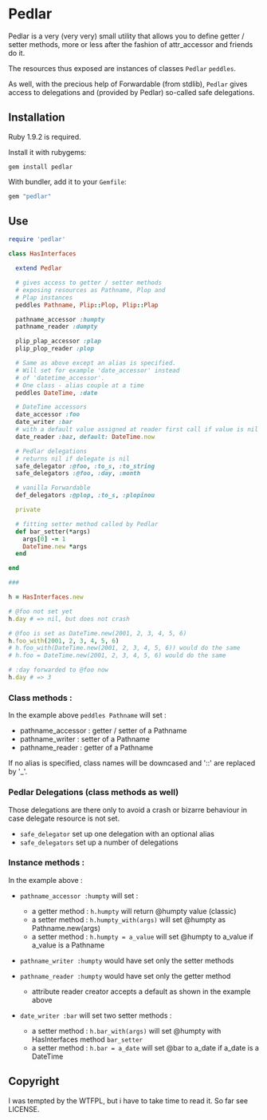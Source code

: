 # Pedlar

Pedlar is a very (very very) small utility that allows you to define
getter / setter methods, more or less after the fashion of attr_accessor and
friends do it.

The resources thus exposed are instances of classes `Pedlar` `peddles`.

As well, with the precious help of Forwardable (from stdlib), `Pedlar` gives
access to delegations and (provided by Pedlar) so-called safe delegations.

## Installation

Ruby 1.9.2 is required.

Install it with rubygems:

    gem install pedlar

With bundler, add it to your `Gemfile`:

``` ruby
gem "pedlar"
```

## Use

``` ruby
require 'pedlar'

class HasInterfaces

  extend Pedlar

  # gives access to getter / setter methods
  # exposing resources as Pathname, Plop and
  # Plap instances
  peddles Pathname, Plip::Plop, Plip::Plap

  pathname_accessor :humpty
  pathname_reader :dumpty

  plip_plap_accessor :plap
  plip_plop_reader :plop

  # Same as above except an alias is specified.
  # Will set for example 'date_accessor' instead 
  # of 'datetime_accessor'.
  # One class - alias couple at a time
  peddles DateTime, :date

  # DateTime accessors
  date_accessor :foo
  date_writer :bar
  # with a default value assigned at reader first call if value is nil
  date_reader :baz, default: DateTime.now

  # Pedlar delegations
  # returns nil if delegate is nil
  safe_delegator :@foo, :to_s, :to_string
  safe_delegators :@foo, :day, :month

  # vanilla Forwardable
  def_delegators :@plop, :to_s, :plopinou

  private

  # fitting setter method called by Pedlar
  def bar_setter(*args)
    args[0] -= 1
    DateTime.new *args
  end

end

###

h = HasInterfaces.new

# @foo not set yet
h.day # => nil, but does not crash

# @foo is set as DateTime.new(2001, 2, 3, 4, 5, 6)
h.foo_with(2001, 2, 3, 4, 5, 6)
# h.foo_with(DateTime.new(2001, 2, 3, 4, 5, 6)) would do the same
# h.foo = DateTime.new(2001, 2, 3, 4, 5, 6) would do the same

# :day forwarded to @foo now
h.day # => 3

```

### Class methods :
In the example above `peddles Pathname` will set :
 - pathname_accessor : getter / setter of a Pathname
 - pathname_writer   : setter of a Pathname
 - pathname_reader   : getter of a Pathname

If no alias is specified, class names will be downcased and '::' are replaced
by '_'.

### Pedlar Delegations (class methods as well)
Those delegations are there only to avoid a crash or bizarre behaviour in case
delegate resource is not set.
 - `safe_delegator` set up one delegation with an optional alias
 - `safe_delegators` set up a number of delegations

### Instance methods :
In the example above :
 - `pathname_accessor :humpty` will set :
    - a getter method : `h.humpty` will return @humpty value (classic)
    - a setter method : `h.humpty_with(args)` will set @humpty
      as Pathname.new(args)
    - a setter method : `h.humpty = a_value` will set @humpty to a_value
      if a_value is a Pathname

 - `pathname_writer :humpty` would have set only the setter methods

 - `pathname_reader :humpty` would have set only the getter method
   - attribute reader creator accepts a default as shown in the example above

 - `date_writer :bar` will set two setter methods :
    - a setter method : `h.bar_with(args)` will set @humpty
      with HasInterfaces method `bar_setter`
    - a setter method : `h.bar = a_date` will set @bar to a_date
      if a_date is a DateTime

## Copyright

I was tempted by the WTFPL, but i have to take time to read it.
So far see LICENSE.
